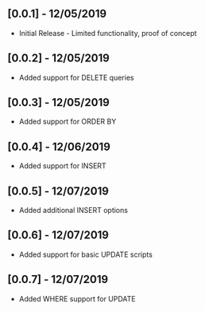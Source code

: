 ## [0.0.1] - 12/05/2019

* Initial Release - Limited functionality, proof of concept

## [0.0.2] - 12/05/2019

* Added support for DELETE queries

## [0.0.3] - 12/05/2019

* Added support for ORDER BY

## [0.0.4] - 12/06/2019

* Added support for INSERT

## [0.0.5] - 12/07/2019

* Added additional INSERT options

## [0.0.6] - 12/07/2019

* Added support for basic UPDATE scripts

## [0.0.7] - 12/07/2019

* Added WHERE support for UPDATE 